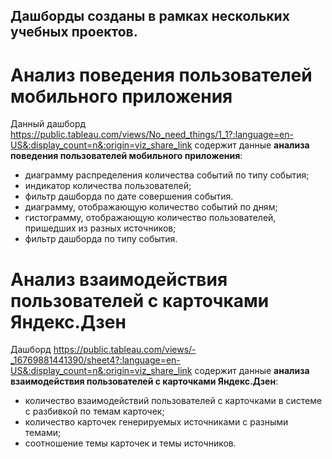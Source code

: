 ## Дашборды созданы в рамках нескольких учебных проектов.
# Анализ поведения пользователей мобильного приложения
Данный дашборд https://public.tableau.com/views/No_need_things/1_1?:language=en-US&:display_count=n&:origin=viz_share_link 
содержит данные **анализа поведения пользователей мобильного приложения**:
- диаграмму распределения количества событий по типу события;
- индикатор количества пользователей;
- фильтр дашборда по дате совершения события.
- диаграмму, отображающую количество событий по дням;
- гистограмму, отображающую количество пользователей, пришедших из разных источников;
- фильтр дашборда по типу события.
# Анализ взаимодействия пользователей с карточками Яндекс.Дзен
Дашборд https://public.tableau.com/views/-_16769881441390/sheet4?:language=en-US&:display_count=n&:origin=viz_share_link 
содержит данные **анализа взаимодействия пользователей с карточками Яндекс.Дзен**:
- количество взаимодействий пользователей с карточками в системе с разбивкой по темам карточек;
- количество карточек генерируемых источниками с разными темами;
- соотношение темы карточек и темы источников.
